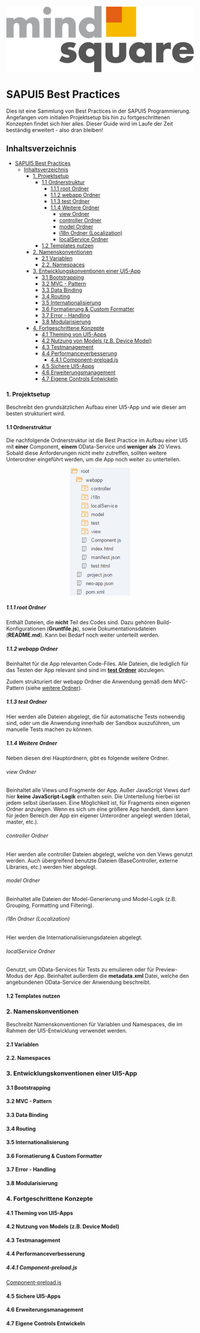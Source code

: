 <p align="center">
  <img src="../img/ms_logo.png" alt="mindsquare Logo"/>
</p>

# SAPUI5 Best Practices
Dies ist eine Sammlung von Best Practices in der SAPUI5 Programmierung. Angefangen vom initialen Projektsetup bis hin zu fortgeschrittenen Konzepten findet sich hier alles. Dieser Guide wird im Laufe der Zeit beständig erweitert - also dran bleiben!

## Inhaltsverzeichnis

- [SAPUI5 Best Practices](#sapui5-best-practices)
  - [Inhaltsverzeichnis](#inhaltsverzeichnis)
    - [1. Projektsetup](#1-projektsetup)
      - [1.1 Ordnerstruktur](#11-ordnerstruktur)
        - [1.1.1 root Ordner](#111-root-ordner)
        - [1.1.2 webapp Ordner](#112-webapp-ordner)
        - [1.1.3 test Ordner](#113-test-ordner)
        - [1.1.4 Weitere Ordner](#114-weitere-ordner)
          - [view Ordner](#view-ordner)
          - [controller Ordner](#controller-ordner)
          - [model Ordner](#model-ordner)
          - [i18n Ordner (Localization)](#i18n-ordner-localization)
          - [localService Ordner](#localservice-ordner)
      - [1.2 Templates nutzen](#12-templates-nutzen)
    - [2. Namenskonventionen](#2-namenskonventionen)
      - [2.1 Variablen](#21-variablen)
      - [2.2. Namespaces](#22-namespaces)
    - [3. Entwicklungskonventionen einer UI5-App](#3-entwicklungskonventionen-einer-ui5-app)
      - [3.1 Bootstrapping](#31-bootstrapping)
      - [3.2 MVC - Pattern](#32-mvc---pattern)
      - [3.3 Data Binding](#33-data-binding)
      - [3.4 Routing](#34-routing)
      - [3.5 Internationalisierung](#35-internationalisierung)
      - [3.6 Formatierung &amp; Custom Formatter](#36-formatierung-amp-custom-formatter)
      - [3.7 Error - Handling](#37-error---handling)
      - [3.8 Modularisierung](#38-modularisierung)
    - [4. Fortgeschrittene Konzepte](#4-fortgeschrittene-konzepte)
      - [4.1 Theming von UI5-Apps](#41-theming-von-ui5-apps)
      - [4.2 Nutzung von Models (z.B. Device Model)](#42-nutzung-von-models-zb-device-model)
      - [4.3 Testmanagement](#43-testmanagement)
      - [4.4 Performanceverbesserung](#44-performanceverbesserung)
        - [4.4.1 Component-preload.js](#441-component-preloadjs)
      - [4.5 Sichere UI5-Apps](#45-sichere-ui5-apps)
      - [4.6 Erweiterungsmanagement](#46-erweiterungsmanagement)
      - [4.7 Eigene Controls Entwickeln](#47-eigene-controls-entwickeln)


### 1. Projektsetup
Beschreibt den grundsätzlichen Aufbau einer UI5-App und wie dieser am besten strukturiert wird.

#### 1.1 Ordnerstruktur
Die nachfolgende Ordnerstruktur ist die Best Practice im Aufbau einer UI5 mit **einer** Component, **einem** OData-Service und **weniger als** 20 Views. 
Sobald diese Anforderungen nicht mehr zutreffen, sollten weitere Unterordner eingeführt werden, um die App noch weiter zu unterteilen.

<p align="center">
  <img src="./img/ui5_bp_folder_structure.png" alt="UI5 Folder Structure"/>
</p>

##### 1.1.1 root Ordner
Enthält Dateien, die **nicht** Teil des Codes sind. Dazu gehören Build-Konfigurationen (**Gruntfile.js**), sowie Dokumentationsdateien (**README.md**).
Kann bei Bedarf noch weiter unterteilt werden.

##### 1.1.2 webapp Ordner
Beinhaltet für die App relevanten Code-Files. Alle Dateien, die lediglich für das Testen der App relevant sind sind im **[test Ordner](#test-ordner)** abzulegen.

Zudem strukturiert der webapp Ordner die Anwendung gemäß dem MVC-Pattern (siehe [weitere Ordner](#weitere-ordner)). 

##### 1.1.3 test Ordner
Hier werden alle Dateien abgelegt, die für automatische Tests notwendig sind, oder um die Anwendung innerhalb der Sandbox auszuführen, um manuelle Tests machen zu können.

##### 1.1.4 Weitere Ordner 
Neben diesen drei Hauptordnern, gibt es folgende weitere Ordner.

###### view Ordner
Beinhaltet alle Views und Fragmente der App. Außer JavaScript Views darf hier **keine JavaScript-Logik** enthalten sein. Die Unterteilung hierbei ist jedem selbst überlassen. Eine Möglichkeit ist, für Fragments einen eigenen Ordner anzulegen. Wenn es sich um eine größere App handelt, dann kann für jeden Bereich der App ein eigener Unterordner angelegt werden (detail, master, etc.). 

###### controller Ordner
Hier werden alle controller Dateien abgelegt, welche von den Views genutzt werden. Auch übergreifend benutzte Dateien (BaseController, externe Libraries, etc.) werden hier abgelegt.

###### model Ordner
Beinhaltet alle Dateien der Model-Generierung und Model-Logik (z.B. Grouping, Formatting und Filtering).

###### i18n Ordner (Localization)
Hier werden die Internationalisierungsdateien abgelegt.

###### localService Ordner
Genutzt, um OData-Services für Tests zu emulieren oder für Preview-Modus der App. Beinhaltet außerdem die **metadata.xml** Datei, welche den angebundenen OData-Service der Anwendung beschreibt.  

#### 1.2 Templates nutzen

### 2. Namenskonventionen
Beschreibt Namenskonventionen für Variablen und Namespaces, die im Rahmen der UI5-Entwicklung verwendet werden.

#### 2.1 Variablen

#### 2.2. Namespaces

### 3. Entwicklungskonventionen einer UI5-App
#### 3.1 Bootstrapping
#### 3.2 MVC - Pattern
#### 3.3 Data Binding
#### 3.4 Routing
#### 3.5 Internationalisierung
#### 3.6 Formatierung & Custom Formatter
#### 3.7 Error - Handling
#### 3.8 Modularisierung

### 4. Fortgeschrittene Konzepte
#### 4.1 Theming von UI5-Apps
#### 4.2 Nutzung von Models (z.B. Device Model)
#### 4.3 Testmanagement
#### 4.4 Performanceverbesserung
##### 4.4.1 Component-preload.js
[Component-preload.js](https://blogs.sap.com/2017/09/16/component-preload.jsminification-and-uglification-for-enhancing-the-performance-of-sapui5-application/)

#### 4.5 Sichere UI5-Apps
#### 4.6 Erweiterungsmanagement
#### 4.7 Eigene Controls Entwickeln


